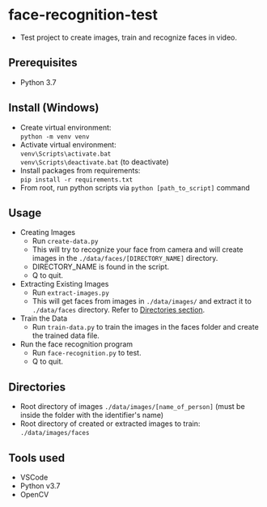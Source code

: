 # face-recognition-test
- Test project to create images, train and recognize faces in video.

## Prerequisites
- Python 3.7

## Install (Windows)
- Create virtual environment:
<br>`python -m venv venv`
- Activate virtual environment:
<br>`venv\Scripts\activate.bat`
<br>`venv\Scripts\deactivate.bat` (to deactivate)
- Install packages from requirements:
<br>`pip install -r requirements.txt`
- From root, run python scripts via `python [path_to_script]` command

## Usage
- Creating Images
  - Run `create-data.py`
  - This will try to recognize your face from camera and will create images in the `./data/faces/[DIRECTORY_NAME]` directory.
  - DIRECTORY_NAME is found in the script.
  - Q to quit.
- Extracting Existing Images
  - Run `extract-images.py`
  - This will get faces from images in `./data/images/` and extract it to `./data/faces` directory. Refer to [Directories section](#sec_dir).
- Train the Data
  - Run `train-data.py` to train the images in the faces folder and create the trained data file.
- Run the face recognition program
  - Run `face-recognition.py` to test.
  - Q to quit.

<a name="sec_dir"></a>
## Directories
- Root directory of images `./data/images/[name_of_person]` (must be inside the folder with the identifier's name)
- Root directory of created or extracted images to train: `./data/images/faces`

## Tools used
- VSCode
- Python v3.7
- OpenCV